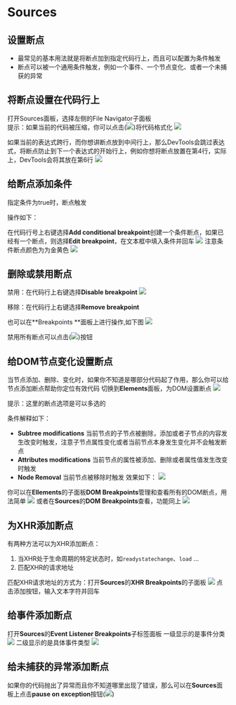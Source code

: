# Sources

## 设置断点
+ 最常见的基本用法就是将断点加到指定代码行上，而且可以配置为条件触发
+ 断点可以被一个通用条件触发，例如一个事件、一个节点变化、或者一个未捕获的异常

## 将断点设置在代码行上
打开Sources面板，选择左侧的File Navigator子面板</br>
提示：如果当前的代码被压缩，你可以点击(![](https://developers.google.com/web/tools/chrome-devtools/javascript/imgs/pretty-print.png))将代码格式化
![](https://developers.google.com/web/tools/chrome-devtools/javascript/imgs/line-number-breakpoint.png)

如果当前的表达式跨行，而你想讲断点放到中间行上，那么DevTools会跳过表达式，将断点防止到下一个表达式的开始行上，例如你想将断点放置在第4行，实际上，DevTools会将其放在第6行
![](https://developers.google.com/web/tools/chrome-devtools/javascript/imgs/mid-expression-breakpoint.png)

## 给断点添加条件
指定条件为true时，断点触发

操作如下：

在代码行号上右键选择**Add conditional breakpoint**创建一个条件断点，如果已经有一个断点，则选择**Edit breakpoint**，在文本框中填入条件并回车
![](https://developers.google.com/web/tools/chrome-devtools/javascript/imgs/adding-condition.png)
注意条件断点颜色为为金黄色
![](https://developers.google.com/web/tools/chrome-devtools/javascript/imgs/conditional-breakpoint.png)

## 删除或禁用断点
禁用：在代码行上右键选择**Disable breakpoint**
![](https://developers.google.com/web/tools/chrome-devtools/javascript/imgs/disable-breakpoint.png)

移除：在代码行上右键选择**Remove breakpoint**

也可以在**Breakpoints **面板上进行操作,如下图
![](https://developers.google.com/web/tools/chrome-devtools/javascript/imgs/breakpoints-pane.png)

禁用所有断点可以点击(![](https://developers.google.com/web/tools/chrome-devtools/javascript/imgs/deactivate-breakpoints-button.png))按钮

## 给DOM节点变化设置断点
当节点添加、删除、变化时，如果你不知道是哪部分代码起了作用，那么你可以给节点添加断点帮助你定位有效代码
切换到**Elements**面板，为DOM设置断点
![](https://developers.google.com/web/tools/chrome-devtools/javascript/imgs/dom-change-breakpoint.png)

提示：这里的断点选项是可以多选的

条件解释如下：
+ **Subtree modifications** 当前节点的子节点被删除，添加或者子节点的内容发生改变时触发，注意子节点属性变化或者当前节点本身发生变化并不会触发断点
+ **Attributes modifications**  当前节点的属性被添加、删除或者属性值发生改变时触发
+ **Node Removal** 当前节点被移除时触发
效果如下：
![](https://developers.google.com/web/tools/chrome-devtools/javascript/imgs/dom-breakpoint-indicator.png)

你可以在**Ellements**的子面板**DOM Breakpoints**管理和查看所有的DOM断点，用法简单
![](https://developers.google.com/web/tools/chrome-devtools/javascript/imgs/dom-breakpoints-pane.png)
或者在**Sources**的**DOM Breakpoints**查看，功能同上
![](https://developers.google.com/web/tools/chrome-devtools/javascript/imgs/dom-breakpoints-pane-sources.png)

## 为XHR添加断点
有两种方法可以为XHR添加断点：

1. 当XHR处于生命周期的特定状态时，如```readystatechange```、```load``` ...
2. 匹配XHR的请求地址

匹配XHR请求地址的方式为：打开**Sources**的**XHR Breakpoints**的子面板
![](https://developers.google.com/web/tools/chrome-devtools/javascript/imgs/xhr-breakpoints-pane.png)
点击添加按钮，输入文本字符并回车

## 给事件添加断点
打开**Sources**的**Event Listener Breakpoints**子标签面板
一级显示的是事件分类
![](https://developers.google.com/web/tools/chrome-devtools/javascript/imgs/event-listener-breakpoints-pane.png)
二级显示的是具体事件类型
![](https://developers.google.com/web/tools/chrome-devtools/javascript/imgs/expanded-event-listener-breakpoints-pane.png)

## 给未捕获的异常添加断点
如果你的代码抛出了异常而且你不知道哪里出现了错误，那么可以在**Sources**面板上点击**pause on exception**按钮(![](https://developers.google.com/web/tools/chrome-devtools/javascript/imgs/pause-on-exception-button.png))

